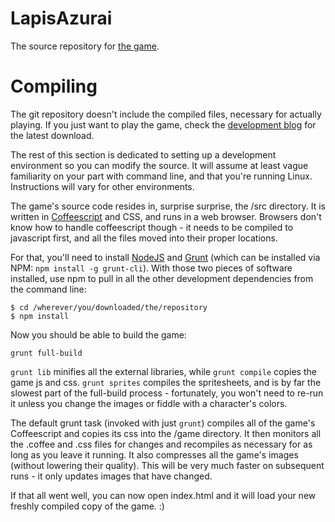 LapisAzurai
===========

The source repository for [the game](site.brothels.im).

# Compiling
The git repository doesn't include the compiled files, necessary for actually playing. If you just want to play the game, check the [development blog](site.brothels.im) for the latest download.

The rest of this section is dedicated to setting up a development environment so you can modify the source. It will assume at least vague familiarity on your part with command line, and that you're running Linux. Instructions will vary for other environments.

The game's source code resides in, surprise surprise, the /src directory. It is written in [Coffeescript](coffeescript.org) and CSS, and runs in a web browser. Browsers don't know how to handle coffeescript though - it needs to be compiled to javascript first, and all the files moved into their proper locations.

For that, you'll need to install [NodeJS](nodejs.org) and [Grunt](gruntjs.com) (which can be installed via NPM: `npm install -g grunt-cli`). With those two pieces of software installed, use npm to pull in all the other development dependencies from the command line:

```
$ cd /wherever/you/downloaded/the/repository
$ npm install
```

Now you should be able to build the game:

```
grunt full-build
```

`grunt lib` minifies all the external libraries, while `grunt compile` copies the game js and css. `grunt sprites` compiles the spritesheets, and is by far the slowest part of the full-build process - fortunately, you won't need to re-run it unless you change the images or fiddle with a character's colors.

The default grunt task (invoked with just `grunt`) compiles all of the game's Coffeescript and copies its css into the /game directory. It then monitors all the .coffee and .css files for changes and recompiles as necessary for as long as you leave it running. It also compresses all the game's images (without lowering their quality). This will be very much faster on subsequent runs - it only updates images that have changed.

If that all went well, you can now open index.html and it will load your new freshly compiled copy of the game. :)
